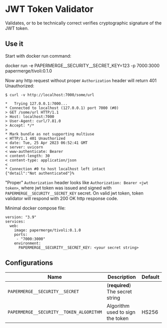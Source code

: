 # JWT Token Validator

Validates, or to be technically correct verifies cryptographic
signature of the JWT token.


## Use it

Start with docker run command:

  docker run -e PAPERMERGE__SECURITY__SECRET_KEY=123 -p 7000:3000 papermerge/tivoli:0.1.0

Now any http request without proper `Authorization` header will return 401 Unauthorized:

    $ curl -v http://localhost:7000/some/url

    *   Trying 127.0.0.1:7000...
    * Connected to localhost (127.0.0.1) port 7000 (#0)
    > GET /some/url HTTP/1.1
    > Host: localhost:7000
    > User-Agent: curl/7.81.0
    > Accept: */*
    >
    * Mark bundle as not supporting multiuse
    < HTTP/1.1 401 Unauthorized
    < date: Tue, 25 Apr 2023 06:52:41 GMT
    < server: uvicorn
    < www-authenticate: Bearer
    < content-length: 30
    < content-type: application/json
    <
    * Connection #0 to host localhost left intact
    {"detail":"Not authenticated"}%

"Proper" `Authorization` header looks like `Authorization: Bearer <jwt token>`, where jwt token was issued and signed with `PAPERMERGE__SECURITY__SECRET_KEY` secret.
On valid jwt token, token validator will respond with 200 OK http response code.

Minimal docker compose file:

```
version: "3.9"
services:
  web:
    image: papermerge/tivoli:0.1.0
    ports:
     - "7000:3000"
    environment:
      PAPERMERGE__SECURITY__SECRET_KEY: <your secret string>
```

## Configurations

| Name | Description | Default |
| --- | --- | --- |
| `PAPERMERGE__SECURITY__SECRET` | (**required**) The secret string | |
| `PAPERMERGE__SECURITY__TOKEN_ALGORITHM` | Algorithm used to sign the token | HS256 |
